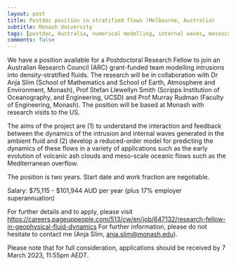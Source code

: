 ```yaml
---
layout: post
title: Postdoc position in stratified flows (Melbourne, Australia)
subtitle: Monash University
tags: [postdoc, Australia, numerical modelling, internal waves, mesoscales]
comments: false
---
```

We have a position available for a Postdoctoral Research Fellow to join an Australian Research Council (ARC) grant-funded team modelling intrusions into density-stratified fluids.  The research will be in collaboration with Dr Anja Slim (School of Mathematics and School of Earth, Atmosphere and Environment, Monash), Prof Stefan Llewellyn Smith (Scripps Institution of Oceanography, and Engineering, UCSD) and Prof Murray Rudman (Faculty of Engineering, Monash).  The position will be based at Monash with research visits to the US.

The aims of the project are (1) to understand the interaction and feedback between the dynamics of the intrusion and internal waves generated in the ambient fluid and (2) develop a reduced-order model for predicting the dynamics of these flows in a variety of applications such as the early evolution of volcanic ash clouds and meso-scale oceanic flows such as the Mediterranean overflow.

The position is two years.  Start date and work fraction are negotiable.  

Salary: $75,115 - $101,944 AUD per year (plus 17% employer superannuation)

For further details and to apply, please visit https://careers.pageuppeople.com/513/cw/en/job/647132/research-fellow-in-geophysical-fluid-dynamics   For further information, please do not hesitate to contact me (Anja Slim, anja.slim@monash.edu).  
 
Please note that for full consideration, applications should be received by 7 March 2023, 11:55pm AEDT.
